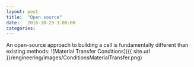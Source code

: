 ```yaml
---
layout: post
title:  "Open source"
date:	2016-10-29 3:00:00
categories:
---
```


An open-source approach to building a cell is fundamentally different than
existing methods:
![Material Transfer Conditions]({{ site.url }}/engineering/images/ConditionsMaterialTransfer.png)
